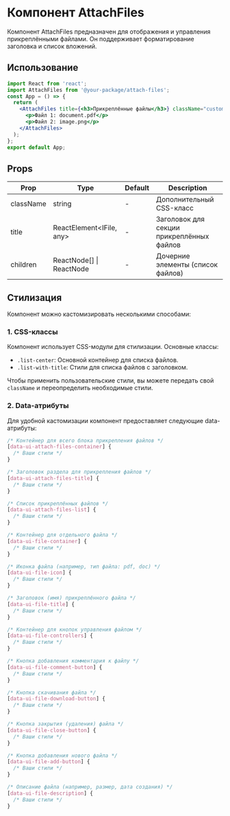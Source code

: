 # Компонент AttachFiles

Компонент AttachFiles предназначен для отображения и управления прикреплёнными файлами. Он поддерживает форматирование заголовка и список вложений.

## Использование

```jsx
import React from 'react';
import AttachFiles from '@your-package/attach-files';
const App = () => {
  return (
    <AttachFiles title={<h3>Прикреплённые файлы</h3>} className="custom-attach-files">
      <p>Файл 1: document.pdf</p>
      <p>Файл 2: image.png</p>
    </AttachFiles>
  );
};
export default App;
```

## Props

| Prop      | Type                     | Default | Description                               |
| --------- | ------------------------ | ------- | ----------------------------------------- |
| className | string                   | -       | Дополнительный CSS-класс                  |
| title     | ReactElement<IFile, any> | -       | Заголовок для секции прикреплённых файлов |
| children  | ReactNode[] \| ReactNode | -       | Дочерние элементы (список файлов)         |

## Стилизация

Компонент можно кастомизировать несколькими способами:

### 1. CSS-классы

Компонент использует CSS-модули для стилизации. Основные классы:

- `.list-center`: Основной контейнер для списка файлов.
- `.list-with-title`: Стили для списка файлов с заголовком.

Чтобы применить пользовательские стили, вы можете передать свой `className` и переопределить необходимые стили.

### 2. Data-атрибуты

Для удобной кастомизации компонент предоставляет следующие data-атрибуты:

```css
/* Контейнер для всего блока прикрепления файлов */
[data-ui-attach-files-container] {
  /* Ваши стили */
}

/* Заголовок раздела для прикрепления файлов */
[data-ui-attach-files-title] {
  /* Ваши стили */
}

/* Список прикреплённых файлов */
[data-ui-attach-files-list] {
  /* Ваши стили */
}

/* Контейнер для отдельного файла */
[data-ui-file-container] {
  /* Ваши стили */
}

/* Иконка файла (например, тип файла: pdf, doc) */
[data-ui-file-icon] {
  /* Ваши стили */
}

/* Заголовок (имя) прикреплённого файла */
[data-ui-file-title] {
  /* Ваши стили */
}

/* Контейнер для кнопок управления файлом */
[data-ui-file-controllers] {
  /* Ваши стили */
}

/* Кнопка добавления комментария к файлу */
[data-ui-file-comment-button] {
  /* Ваши стили */
}

/* Кнопка скачивания файла */
[data-ui-file-download-button] {
  /* Ваши стили */
}

/* Кнопка закрытия (удаления) файла */
[data-ui-file-close-button] {
  /* Ваши стили */
}

/* Кнопка добавления нового файла */
[data-ui-file-add-button] {
  /* Ваши стили */
}

/* Описание файла (например, размер, дата создания) */
[data-ui-file-description] {
  /* Ваши стили */
}
```
